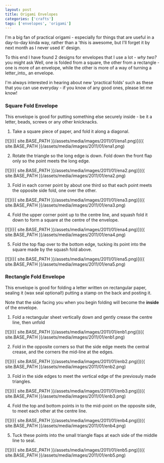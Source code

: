 ```yaml
---
layout: post
title: Origami Envelopes
categories: ['crafts']
tags: ['envelopes', 'origami']
---
```


I'm a big fan of practical origami - especially for things that are useful in a day-to-day kinda way, rather than a 'this is awesome, but I'll forget it by next month as I never used it' design.  
  
To this end I have found 2 designs for envelopes that I use a lot - _why two?_ you might ask Well, one is folded from a square, the other from a rectangle - one is more of an envelope, while the other is more of a way of turning a letter_into_ an envelope.  
  
I'm always interested in hearing about new 'practical folds' such as these that you can use everyday - if you know of any good ones, please let me know!  
  


### Square Fold Envelope

  
  
This envelope is good for putting something else securely inside - be it a letter, beads, screws or any other knicknacks.  
  


  

  1. Take a square piece of paper, and fold it along a diagonal.
  
[![]({{ site.BASE_PATH }}/assets/media/images/2011/01/ena1.png)]({{ site.BASE_PATH }}/assets/media/images/2011/01/ena1.png)  

  2. Rotate the triangle so the long edge is down. Fold down the front flap only so the point meets the long edge.
  
[![]({{ site.BASE_PATH }}/assets/media/images/2011/01/ena2.png)]({{ site.BASE_PATH }}/assets/media/images/2011/01/ena2.png)  

  3. Fold in each corner point by about one third so that each point meets the opposite side fold, one over the other.
  
[![]({{ site.BASE_PATH }}/assets/media/images/2011/01/ena3.png)]({{ site.BASE_PATH }}/assets/media/images/2011/01/ena3.png)  

  4. Fold the upper corner point up to the centre line, and squash fold it down to form a square at the centre of the envelope.
  
[![]({{ site.BASE_PATH }}/assets/media/images/2011/01/ena4.png)]({{ site.BASE_PATH }}/assets/media/images/2011/01/ena4.png)  

  5. Fold the top flap over to the bottom edge, tucking its point into the square made by the squash fold above.
  
[![]({{ site.BASE_PATH }}/assets/media/images/2011/01/ena5.png)]({{ site.BASE_PATH }}/assets/media/images/2011/01/ena5.png)  

  


### Rectangle Fold Envelope

  
  
This envelope is good for folding a letter written on rectangular paper, sealing it (wax seal optional!) putting a stamp on the back and posting it.  
  
Note that the side facing you when you begin folding will become the **inside** of the envelope.  
  


  

  1. Fold a rectangular sheet vertically down and gently crease the centre line, then unfold
  
[![]({{ site.BASE_PATH }}/assets/media/images/2011/01/enb1.png)]({{ site.BASE_PATH }}/assets/media/images/2011/01/enb1.png)  

  2. Fold in the opposite corners so that the side edge meets the central crease, and the corners the mid-line at the edges.
  
[![]({{ site.BASE_PATH }}/assets/media/images/2011/01/enb2.png)]({{ site.BASE_PATH }}/assets/media/images/2011/01/enb2.png)  

  3. Fold in the side edges to meet the vertical edge of the previosuly made triangles.
  
[![]({{ site.BASE_PATH }}/assets/media/images/2011/01/enb3.png)]({{ site.BASE_PATH }}/assets/media/images/2011/01/enb3.png)  

  4. Fold the top and bottom points in to the mid-point on the opposite side, to meet each other at the centre line.
  
[![]({{ site.BASE_PATH }}/assets/media/images/2011/01/enb4.png)]({{ site.BASE_PATH }}/assets/media/images/2011/01/enb4.png)  

  5. Tuck these points into the small triangle flaps at each side of the middle line to seal.
  
[![]({{ site.BASE_PATH }}/assets/media/images/2011/01/enb5.png)]({{ site.BASE_PATH }}/assets/media/images/2011/01/enb5.png)  


